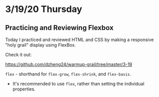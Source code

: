 # 3/19/20 Thursday 

## Practicing and Reviewing Flexbox

Today I practiced and reviewed HTML and CSS by making a responsive "holy grail" display using FlexBox. 

Check it out: 

https://github.com/dzheng24/warmup-grail/tree/master/3-19

`flex` - shorthand for `flex-grow`, `flex-shrink`, and `flex-basis`. 
  - It's recommended to use `flex`, rather than setting the individual properties. 